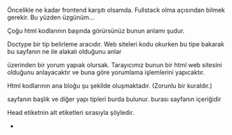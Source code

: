 Öncelikle ne kadar frontend karşıtı olsamda. Fullstack olma açısından bilmek gerekir.
Bu yüzden üzgünüm...


Çoğu html kodlarının başında <!DOCTYPE html> görürsünüz bunun anlamı şudur.

Doctype bir tip belirleme aracıdır. Web siteleri kodu okurken bu tipe bakarak bu sayfanın ne ile alakalı olduğunu anlar
<!DOCTYPE html> üzerinden bir yorum yapıak olursak. Tarayıcımız bunun bir html web sitesini olduğunu anlayacaktır ve buna göre yorumlama işlemlerini yapıcaktır.

Html kodlarının ana bloğu şu şekilde oluşmaktadır. (Zorunlu bir kuraldır.)


<!DOCTYPE html>
<html>
    <head>
        sayfanın başlık ve diğer yapı tipleri burda bulunur.
    </head>
    <body>
        burası sayfanın içeriğidir
    </body>
</html>


Head etiketnin alt etiketleri sırasıyla şöyledir.
- <title> (Mutlaka tanımlanmalıdır.)
- <style>
- <base>
- <link>
- <meta>
- <script>
- <noscript>


Title Etiketi:
- Tarayıcı araç çubuğu üzerinde görüntülenir.
- Sayfa sık kullanılanlara eklendiğinde başlık olarak görüntülenir.
- Arama motoru sonuçlarında başlık olarak görüntülenir.

Style Etiketi:

-<style> etiketi HTML belgeleri için stil bilgileri tanımlar.
-<style> etiketi HTML etiketlerinin nasıl işleneceğini(biçimlendirme, görüntüleme) tanımlar.
-HTML belgesi bir çok style etiketi içerebilir.
-<style> etiketi "scoped" özelliği belirtilmemişse, <head> etiketi içerisinde tanımlanmalıdır.

Style içinde kullanabileceğiniz etiketler:
    -media : Ses dosyasının otomatik olarak oynatılacağını belirtir.
    -type : text/css için kullanılır. Tipini şekilini belirle vb.
Dip not: style etiketi html dosyası içinde yapılmış olan style'ları ilgilendirir. Başka bir .css dosyasından style alıcaksanız <link> etiketi kullanmanız gerekir.

Base Etiketi :
-<base> etiketi belgedeki tüm göreceli URL'lar için URL veya hedef belirtir.
-Bir belgede bir <base> etiketi bulunabilir ve bu etiket <head> etiketi içerisinde tanımlanmalıdır.

Base içinde kullanabileceğiniz etiketler:
    -href : URL alır ve belgedeki tüm göreceli URL'lar için temel URL belirtir.
    -target : Belgedeki tüm bağlantılar ve formlar için hedef belirtir.
    